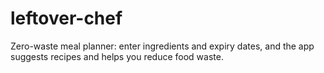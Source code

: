 # leftover-chef
Zero-waste meal planner: enter ingredients and expiry dates, and the app suggests recipes and helps you reduce food waste.
